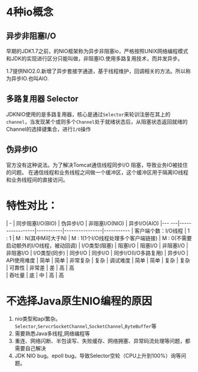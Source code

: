 # 4种io概念

## 异步非阻塞I/O
早期的JDK1.7之前，的NIO框架称为异步非阻塞io，严格按照UNIX网络编程模式和JDK的实现进行区分只能叫做，非阻塞IO.使用多路复用技术，而并发异步。

1.7提供NIO2.0.新增了异步套接字通道，基于线程维护，回调相关的方法。所以称为异步IO.也叫AIO.

## 多路复用器 Selector

JDKNIO使用的是多路复用器，核心是通过`Selector`来轮训注册在其上的`channel`，当发现某个或则多个`Channel`处于就绪状态后，从阻塞状态返回就绪的Channel的选择键集合，进行`I/O`操作

## 伪异步IO
官方没有这种说法。为了解决Tomcat通信线程同步I/O 阻塞，导致业务IO被挂住的问题。 在通信线程和业务线程之间做一个缓冲区，这个缓冲区用于隔离IO线程和业务线程间的直接访问。

# 特性对比：

| -     | 同步阻塞I/O(BIO) | 伪异步I/O | 非阻塞I/O(NIO) | 异步I/O(AIO) 
|--- ---|-----------------|-----------|----------------|-----------
| 客户端个数：I/O线程 | 1 : 1 | M : N(其中M可大于N) | M : 1(1个I/O线程处理多个客户端链接) | M : 0(不需要启动额外的I/O线程，被动回调)
| I/O类型(阻塞) | 阻塞I/O | 阻塞I/O | 非阻塞I/O | 非阻塞I/O
| I/O类型(同步) | 同步I/O | 同步I/O | 同步I/O(I/O多路复用) | 异步I/O
| API使用难度   | 简单    | 简单    | 非常复杂 | 复杂
| 调试难度      | 简单    | 简单    | 复杂     | 复杂
| 可靠性        | 非常差  | 差      | 高      | 高   
| 吞吐量        | 底      | 中      | 高      | 高

# 不选择Java原生NIO编程的原因
1. nio类型和api繁杂。`Selector`,`ServcrSocketChannel`,`SocketChannel`,`ByteBuffer`等
2. 需要熟悉Java多线程,网络编程等
3. 重连、网络闪断、半包读写、失败缓存、网络拥塞、异常码流处理等问题，都需要自己解决
4. JDK NIO bug。epoll bug。导致Selector空轮（CPU上升到100%）询等问题。
